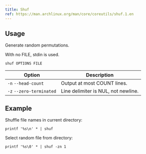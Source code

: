 ```yaml
---
title: Shuf
ref: https://man.archlinux.org/man/core/coreutils/shuf.1.en
---
```


## Usage

Generate random permutations.

With no FILE, stdin is used.

```shell
shuf OPTIONS FILE
```

| Option | Description |
| --- | --- |
| `-n` `--head-count` | Output at most COUNT lines. |
| `-z` `--zero-terminated` | Line delimiter is NUL, not newline. |

## Example

Shuffle file names in current directory:

```shell
printf '%s\n' * | shuf
```

Select random file from directory:

```shell
printf '%s\0' * | shuf -zn 1
```
